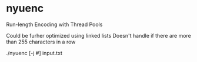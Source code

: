# nyuenc
Run-length Encoding with Thread Pools

Could be furher optimized using linked lists
Doesn't handle if there are more than 255 characters in a row

./nyuenc [-j #] input.txt
